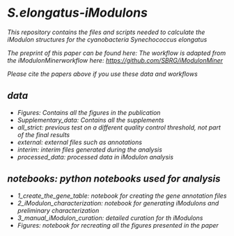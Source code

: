 # <i>S.elongatus<i>-iModulons
This repository contains the files and scripts needed to calculate the iModulon structures for the cyanobacteria <i>Synechococcus elongatus<i>

The preprint of this paper can be found here:
The workflow is adapted from the iModulonMinerworkflow here: https://github.com/SBRG/iModulonMiner 

Please cite the papers above if you use these data and workflows

## **data**
- Figures: Contains all the figures in the publication
- Supplementary_data: Contains all the supplements
- all_strict: previous test on a different quality control threshold, not part of the final results
- external: external files such as annotations
- interim: interim files generated during the analysis
- processed_data: processed data in iModulon analysis
## **notebooks**: python notebooks used for analysis
- 1_create_the_gene_table: notebook for creating the gene annotation files
- 2_iModulon_characterization: notebook for generating iModulons and preliminary characterization
- 3_manual_iModulon_curation: detailed curation for th iModulons
- Figures: notebook for recreating all the figures presented in the paper

